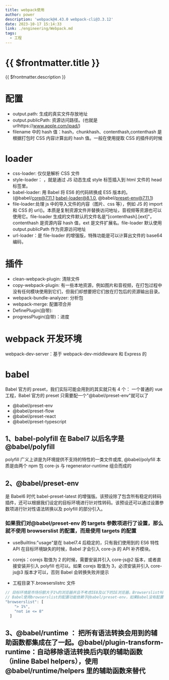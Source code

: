 ```yaml
---
title: webpack使用
author: power
description: 'webpack@4.43.0 webpack-cli@3.3.12'
date: 2023-10-17 15:14:33
link: ./engineering/Webpack.md
tags:
  - 工程
---
```


# {{ $frontmatter.title }}

{{ $frontmatter.description }}

# 配置

- output.path: 生成的真实文件存放地址
- output.publicPath: 资源访问路径。(也就是 urlhttps://www.apple.com/ipad/)
- filename 中的 hash 值：hash，chunkhash、contenthash,contenthash 是根据打包时 CSS 内容计算出的 hash 值。一般在使用提取 CSS 的插件的时候

# loader

- css-loader: 仅仅是解析 CSS 文件
- style-loader： ，就是通过 JS 动态生成 style 标签插入到 html 文件的 head 标签里。
- babel-loader: 用 Babel 将 ES6 的代码转换成 ES5 版本的。(@babel/core@7.11.1 babel-loader@8.1.0, @babel/preset-env@7.11.1)
- file-loader:处理 js 中的导入文件的内容（图片、css 等），例如 JS 的 import 和 CSS 的 url()。本质是复制资源文件并替换访问地址，音视频等资源也可以使用它。file-loader 生成的文件默认的文件名是"[contenthash].[ext]"，contenthash 是资源内容 hash 值，ext 是文件扩展名。file-loader 默认使用 output.publicPath 作为资源访问地址
- url-loader：是 file-loader 的增强版，特殊功能是可以计算出文件的 base64 编码，

# 插件

- clean-webpack-plugin: 清除文件
- copy-webpack-plugin: 有一些本地资源，例如图片和音视频，在打包过程中没有任何模块使用到它们，但我们却想要把它们放在打包后的资源输出目录。
- webpack-bundle-analyzer: 分析包
- webpack-merge: 配置项合并
- DefinePlugin(自带):
- progressPlugin(自带)：进度

# webpack 开发环境

webpack-dev-server：基于 webpack-dev-middleware 和 Express 的

# babel

Babel 官方的 preset，我们实际可能会用到的其实就只有 4 个：
一个普通的 vue 工程，Babel 官方的 preset 只需要配一个"@babel/preset-env"就可以了

- @babel/preset-env
- @babel/preset-flow
- @babel/preset-react
- @babel/preset-typescript

## 1、babel-polyfill 在 Babel7 以后名字是@babel/polyfill

polyfill 广义上讲是为环境提供不支持的特性的一类文件或库,
@babel/polyfill 本质是由两个 npm 包 core-js 与 regenerator-runtime 组合而成的

## 2、@babel/preset-env

是 Babel6 时代 babel-preset-latest 的增强版。该预设除了包含所有稳定的转码插件，还可以根据我们设定的目标环境进行针对性转码。该预设还可以通过设置参数项进行针对性语法转换以及 polyfill 的部分引入。

### 如果我们对@babel/preset-env 的 targets 参数项进行了设置，那么就不使用 browserslist 的配置，而是使用 targets 的配置

- useBuiltIns:"usage"是在 babel7.4 后稳定的，只有我们使用到的 ES6 特性 API 在目标环境缺失的时候，Babel 才会引入 core-js 的 API 补齐模块。
- corejs：corejs 取值为 2 的时候，需要安装并引入 core-js@2 版本，或者直接安装并引入 polyfill 也可以。如果 corejs 取值为 3，必须安装并引入 core-js@3 版本才可以，否则 Babel 会转换失败并提示

- 工程目录下.browserslistrc 文件

```js
// 目标环境是市场份额大于1%的浏览器并且不考虑IE8及以下的IE浏览器。Browserslist叫做目标环境配置表
// Babel使用browserslist的配置功能依赖于@babel/preset-env，如果Babel没有配置任何预设或插件，那么Babel对转换的代码会不做任何处理，原封不动生成和转换前一样代码
"browserslist": [
    "> 1%",
    "not ie <= 8"
  ]
```

## 3、@babel/runtime ： 把所有语法转换会用到的辅助函数都集成在了一起。@babel/plugin-transform-runtime：自动移除语法转换后内联的辅助函数（inline Babel helpers），使用@babel/runtime/helpers 里的辅助函数来替代
